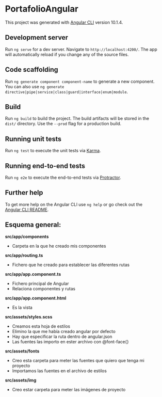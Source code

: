 # PortafolioAngular

This project was generated with [Angular CLI](https://github.com/angular/angular-cli) version 10.1.4.

## Development server

Run `ng serve` for a dev server. Navigate to `http://localhost:4200/`. The app will automatically reload if you change any of the source files.

## Code scaffolding

Run `ng generate component component-name` to generate a new component. You can also use `ng generate directive|pipe|service|class|guard|interface|enum|module`.

## Build

Run `ng build` to build the project. The build artifacts will be stored in the `dist/` directory. Use the `--prod` flag for a production build.

## Running unit tests

Run `ng test` to execute the unit tests via [Karma](https://karma-runner.github.io).

## Running end-to-end tests

Run `ng e2e` to execute the end-to-end tests via [Protractor](http://www.protractortest.org/).

## Further help

To get more help on the Angular CLI use `ng help` or go check out the [Angular CLI README](https://github.com/angular/angular-cli/blob/master/README.md).

## Esquema general:

**src/app/components**
* Carpeta en la que he creado mis componentes

**src/app/routing.ts**
* Fichero que he creado para establecer las diferentes rutas

**src/app/app.component.ts**
* Fichero principal de Angular
* Relaciona componentes y rutas

**src/app/app.component.html**
* Es la vista

**src/assets/styles.scss**
* Creamos esta hoja de estilos
* Elimino la que me había creado angular por defecto
* Hay que especificar la ruta dentro de angular.json
* Las fuentes las importo en ester archivo con @font-face{}

**src/assets/fonts**
* Creo esta carpeta para meter las fuentes que quiero que tenga mi proyecto
* Importamos las fuentes en el archivo de estilos

**src/assets/img**
* Creo estar carpeta para meter las imágenes de proyecto

